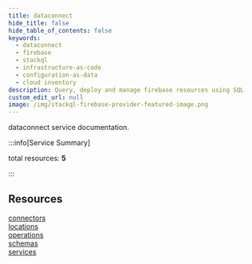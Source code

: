 ```yaml
---
title: dataconnect
hide_title: false
hide_table_of_contents: false
keywords:
  - dataconnect
  - firebase
  - stackql
  - infrastructure-as-code
  - configuration-as-data
  - cloud inventory
description: Query, deploy and manage firebase resources using SQL
custom_edit_url: null
image: /img/stackql-firebase-provider-featured-image.png
---
```


dataconnect service documentation.

:::info[Service Summary]

total resources: __5__  

:::

## Resources
<div class="row">
<div class="providerDocColumn">
<a href="/services/dataconnect/connectors/">connectors</a><br />
<a href="/services/dataconnect/locations/">locations</a><br />
<a href="/services/dataconnect/operations/">operations</a>
</div>
<div class="providerDocColumn">
<a href="/services/dataconnect/schemas/">schemas</a><br />
<a href="/services/dataconnect/services/">services</a>
</div>
</div>